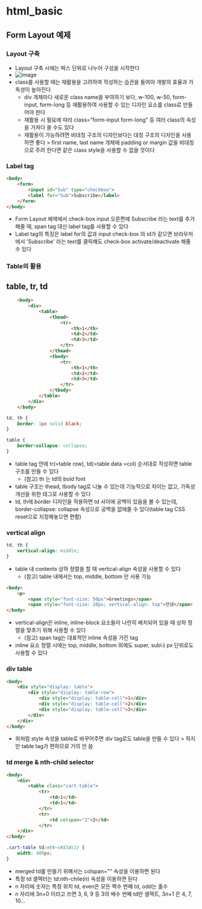 # html_basic

## Form Layout 예제
### Layout 구축
- Layout 구축 시에는 박스 단위로 나누어 구성을 시작한다
- ![image](https://user-images.githubusercontent.com/80051721/199921022-c7f88bbe-5a0e-42e9-b9aa-87c3d6dc34ff.png)
- class를 사용할 때는 재활용을 고려하여 작성하는 습관을 들여야 개발의 효율과 가독성이 높아진다
    - div 개체마다 새로운 class name을 부여하기 보다, w-100, w-50, form-input, form-long 등 재활용하여 사용할 수 있는 디자인 요소를 class로 만들어야 한다
    - 재활용 시 필요에 따라 class="form-input form-long" 등 여러 class의 속성을 가져다 쓸 수도 있다
    - 재활용이 가능하려면 비대칭 구조의 디자인보다는 대칭 구조의 디자인을 사용하면 좋다 > first name, last name 개체에 padding or margin 값을 비대칭으로 주려 한다면 같은 class style을 사용할 수 없을 것이다

### Label tag
```html
<body>
    <form>
        <input id="Sub" type="checkbox">
        <label for="Sub">Subscribe</label>
    </form>
</body>
```
- Form Layout 예제에서 check-box input 오른편에 Subscribe 라는 text를 추가해줄 때, span tag 대신 label tag를 사용할 수 있다
- Label tag의 특징은 label for의 값과 input check-box 의 id가 같으면 브라우저에서 'Subscribe' 라는 text를 클릭해도 check-box activate/deactivate 해줄 수 있다

### Table의 활용
## table, tr, td
```html
    <body>
        <div>
            <table>
                <thead>
                    <tr>
                        <th>1</th>
                        <td>2</td>
                        <td>3</td>
                    </tr>
                </thead>
                <tbody>
                    <tr>
                        <th>1</th>
                        <td>2</td>
                        <td>3</td>
                    </tr>
                </tbody>
            </table>
        </div>
    </body>
```
```css
td, th {
    border: 1px solid black;
}

table {
    border-collapse: collapse;
}
```
- table tag 안에 tr(=table row), td(=table data =col) 순서대로 작성하면 table 구조를 만들 수 있다
    - (참고) th 는 td의 bold font
- table 구조는 thead, tbody tag로 나눌 수 있는데 기능적으로 차이는 없고, 가독성 개선을 위한 태그로 사용할 수 있다
- td, th에 border 디자인을 적용하면 td 사이에 공백이 있음을 볼 수 있는데, border-collapse: collapse 속성으로 공백을 없애줄 수 있다(table tag CSS reset으로 지정해놓으면 편함)

### vertical align
```css
td, th {
    vertical-align: middle;
}
```
- table 내 contents 상하 정렬을 할 때 vertical-align 속성을 사용할 수 있다
    - (참고) table 내에서는 top, middle, bottom 만 사용 가능

```html
<body>
    <p>
        <span style="font-size: 50px">Greetings</span>
        <span style="font-size: 20px; vertical-align: top">안녕</span>
</body>
```
- vertical-align은 inline, inline-block 요소들이 나란히 배치되어 있을 때 상하 정렬을 맞추기 위해 사용할 수 있다
    - (참고) span tag는 대표적인 inline 속성을 가진 tag
- inline 요소 정렬 시에는 top, middle, bottom 외에도 super, sub나 px 단위로도 사용할 수 있다

### div table
``` html
<body>
    <div style="display: table">
        <div style="display: table-row">
            <div style="display: table-cell">1</div>
            <div style="display: table-cell">2</div>
            <div style="display: table-cell">3</div>
        </div>
    </div>
</body>
```
- 위처럼 style 속성을 table로 바꾸어주면 div tag로도 table을 만들 수 있다 > 하지만 table tag가 편하므로 거의 안 씀

### td merge & nth-child selector
``` html
<body>
    <div>
        <table class="cart-table">
            <tr>
                <td>1</td>
                <td>1</td>
            </tr>
            <tr>
                <td colspan="2">2</td>
            </tr>
    </div>
</body>
```
```css
.cart-table td:nth-child(2) {
    width: 400px;
}
```
- merged td를 만들기 위해서는 colspan="" 속성을 이용하면 된다
- 특정 td 셀렉터는 td:nth-chile(n) 속성을 이용하면 된다
- n 자리에 숫자는 특정 위치 td, even은 모든 짝수 번째 td, odd는 홀수
- n 자리에 3n+0 이라고 쓰면 3, 6, 9 등 3의 배수 번째 td만 셀렉트, 3n+1 은 4, 7, 10...
